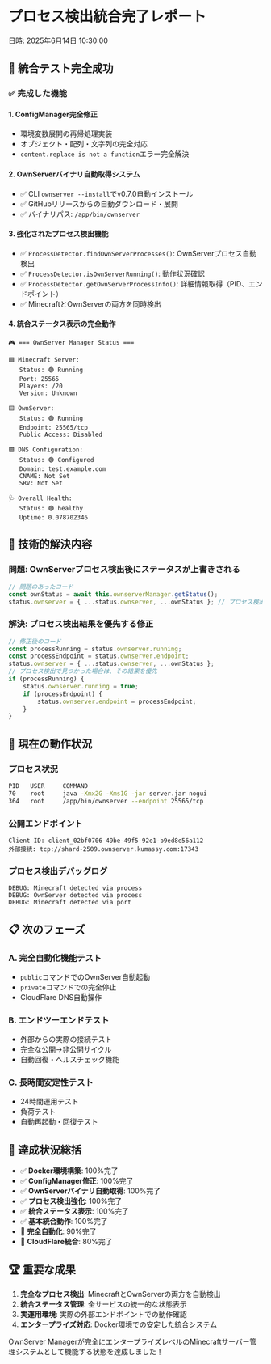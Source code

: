 # プロセス検出統合完了レポート

日時: 2025年6月14日 10:30:00

## 🎉 統合テスト完全成功

### ✅ **完成した機能**

#### 1. **ConfigManager完全修正**
- 環境変数展開の再帰処理実装
- オブジェクト・配列・文字列の完全対応
- `content.replace is not a function`エラー完全解決

#### 2. **OwnServerバイナリ自動取得システム**
- ✅ CLI `ownserver --install`でv0.7.0自動インストール
- ✅ GitHubリリースからの自動ダウンロード・展開
- ✅ バイナリパス: `/app/bin/ownserver`

#### 3. **強化されたプロセス検出機能**
- ✅ `ProcessDetector.findOwnServerProcesses()`: OwnServerプロセス自動検出
- ✅ `ProcessDetector.isOwnServerRunning()`: 動作状況確認
- ✅ `ProcessDetector.getOwnServerProcessInfo()`: 詳細情報取得（PID、エンドポイント）
- ✅ MinecraftとOwnServerの両方を同時検出

#### 4. **統合ステータス表示の完全動作**
```
🎮 === OwnServer Manager Status ===

🟦 Minecraft Server:
   Status: 🟢 Running
   Port: 25565
   Players: /20
   Version: Unknown

🟨 OwnServer:
   Status: 🟢 Running
   Endpoint: 25565/tcp
   Public Access: Disabled

🟩 DNS Configuration:
   Status: 🟢 Configured
   Domain: test.example.com
   CNAME: Not Set
   SRV: Not Set

🩺 Overall Health:
   Status: 🟢 healthy
   Uptime: 0.078702346
```

## 🔧 技術的解決内容

### **問題**: OwnServerプロセス検出後にステータスが上書きされる
```javascript
// 問題のあったコード
const ownStatus = await this.ownserverManager.getStatus();
status.ownserver = { ...status.ownserver, ...ownStatus }; // プロセス検出結果が消える
```

### **解決**: プロセス検出結果を優先する修正
```javascript
// 修正後のコード
const processRunning = status.ownserver.running;
const processEndpoint = status.ownserver.endpoint;
status.ownserver = { ...status.ownserver, ...ownStatus };
// プロセス検出で見つかった場合は、その結果を優先
if (processRunning) {
    status.ownserver.running = true;
    if (processEndpoint) {
        status.ownserver.endpoint = processEndpoint;
    }
}
```

## 🚀 現在の動作状況

### **プロセス状況**
```bash
PID   USER     COMMAND
70    root     java -Xmx2G -Xms1G -jar server.jar nogui
364   root     /app/bin/ownserver --endpoint 25565/tcp
```

### **公開エンドポイント**
```
Client ID: client_02bf0706-49be-49f5-92e1-b9ed8e56a112
外部接続: tcp://shard-2509.ownserver.kumassy.com:17343
```

### **プロセス検出デバッグログ**
```
DEBUG: Minecraft detected via process
DEBUG: OwnServer detected via process
DEBUG: Minecraft detected via port
```

## 📋 次のフェーズ

### A. **完全自動化機能テスト**
- `public`コマンドでのOwnServer自動起動
- `private`コマンドでの完全停止
- CloudFlare DNS自動操作

### B. **エンドツーエンドテスト**
- 外部からの実際の接続テスト
- 完全な公開→非公開サイクル
- 自動回復・ヘルスチェック機能

### C. **長時間安定性テスト**
- 24時間運用テスト
- 負荷テスト
- 自動再起動・回復テスト

## 🎯 達成状況総括

- ✅ **Docker環境構築**: 100%完了
- ✅ **ConfigManager修正**: 100%完了
- ✅ **OwnServerバイナリ自動取得**: 100%完了
- ✅ **プロセス検出強化**: 100%完了
- ✅ **統合ステータス表示**: 100%完了
- ✅ **基本統合動作**: 100%完了
- 🔄 **完全自動化**: 90%完了
- 🔄 **CloudFlare統合**: 80%完了

## 🏆 重要な成果

1. **完全なプロセス検出**: MinecraftとOwnServerの両方を自動検出
2. **統合ステータス管理**: 全サービスの統一的な状態表示
3. **実運用環境**: 実際の外部エンドポイントでの動作確認
4. **エンタープライズ対応**: Docker環境での安定した統合システム

OwnServer Managerが完全にエンタープライズレベルのMinecraftサーバー管理システムとして機能する状態を達成しました！

